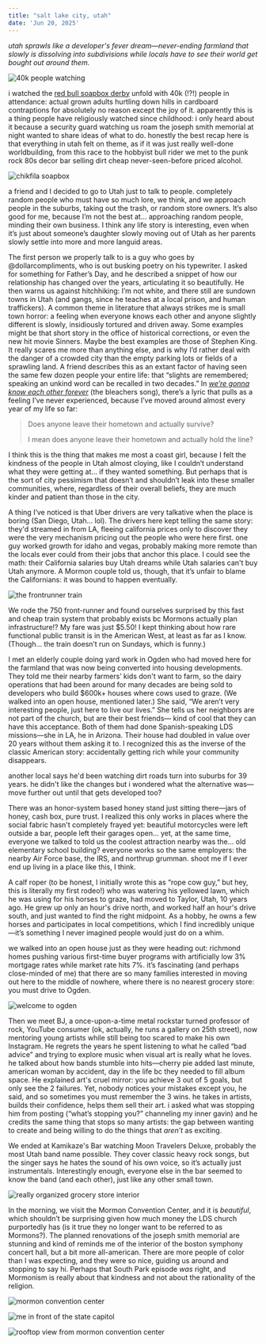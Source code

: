```yaml
---
title: "salt lake city, utah"
date: 'Jun 20, 2025'
---
```


*utah sprawls like a developer's fever dream—never-ending farmland that slowly is dissolving into subdivisions while locals have to see their world get bought out around them.*

![40k people watching](https://substackcdn.com/image/fetch/$s_!OXRa!,f_auto,q_auto:good,fl_progressive:steep/https%3A%2F%2Fsubstack-post-media.s3.amazonaws.com%2Fpublic%2Fimages%2Ffd3ac908-79d0-4703-a1ca-bf7c39066421_4416x3312.jpeg)

i watched the [red bull soapbox derby](https://www.redbull.com/us-en/event-series/red-bull-soapbox-race) unfold with 40k (!?!) people in attendance: actual grown adults hurtling down hills in cardboard contraptions for absolutely no reason except the joy of it. apparently this is a thing people have religiously watched since childhood: i only heard about it because a security guard watching us roam the joseph smith memorial at night wanted to share ideas of what to do. honestly the best recap here is that everything in utah felt on theme, as if it was just really well-done worldbuilding, from this race to the hobbyist bull rider we met to the punk rock 80s decor bar selling dirt cheap never-seen-before priced alcohol.

![chikfila soapbox](https://substackcdn.com/image/fetch/$s_!imdU!,w_1456,c_limit,f_webp,q_auto:good,fl_progressive:steep/https%3A%2F%2Fsubstack-post-media.s3.amazonaws.com%2Fpublic%2Fimages%2F65834810-2101-441e-b338-06f7ce0b260d_4416x3312.jpeg)

a friend and I decided to go to Utah just to talk to people. completely random people who must have so much lore, we think, and we approach people in the suburbs, taking out the trash, or random store owners. It’s also good for me, because I’m not the best at… approaching random people, minding their own business. I think any life story is interesting, even when it’s just about someone’s daughter slowly moving out of Utah as her parents slowly settle into more and more languid areas.

The first person we properly talk to is a guy who goes by @dollarcompliments, who is out busking poetry on his typewriter. I asked for something for Father’s Day, and he described a snippet of how our relationship has changed over the years, articulating it so beautifully. He then warns us against hitchhiking: I’m not white, and there still are sundown towns in Utah (and gangs, since he teaches at a local prison, and human traffickers). A common theme in literature that always strikes me is small town horror: a feeling when everyone knows each other and anyone slightly different is slowly, insidiously tortured and driven away. Some examples might be that short story in the office of historical corrections, or even the new hit movie Sinners. Maybe the best examples are those of Stephen King. It really scares me more than anything else, and is why I’d rather deal with the danger of a crowded city than the empty parking lots or fields of a sprawling land. A friend describes this as an extant factor of having seen the same few dozen people your entire life: that “slights are remembered; speaking an unkind word can be recalled in two decades.” In *[we’re gonna know each other forever](https://open.spotify.com/track/6TqBI6dlrON7PAmrSzcGf6?si=80c14c814b404c5f)* (the bleachers song), there’s a lyric that pulls as a feeling I’ve never experienced, because I’ve moved around almost every year of my life so far:

> Does anyone leave their hometown and actually survive?
> 
> I mean does anyone leave their hometown and actually hold the line?

I think this is the thing that makes me most a coast girl, because I felt the kindness of the people in Utah almost cloying, like I couldn’t understand what they were getting at… if they wanted something. But perhaps that is the sort of city pessimism that doesn’t and shouldn’t leak into these smaller communities, where, regardless of their overall beliefs, they are much kinder and patient than those in the city.

A thing I’ve noticed is that Uber drivers are very talkative when the place is boring (San Diego, Utah… lol). The drivers here kept telling the same story: they'd streamed in from LA, fleeing california prices only to discover they were the very mechanism pricing out the people who were here first. one guy worked growth for idaho and vegas, probably making more remote than the locals ever could from their jobs that anchor this place. I could see the math: their California salaries buy Utah dreams while Utah salaries can't buy Utah anymore. A Mormon couple told us, though, that it’s unfair to blame the Californians: it was bound to happen eventually.

![the frontrunner train](https://substackcdn.com/image/fetch/$s_!NGGv!,w_1456,c_limit,f_webp,q_auto:good,fl_progressive:steep/https%3A%2F%2Fsubstack-post-media.s3.amazonaws.com%2Fpublic%2Fimages%2Fc2a25c03-f5b1-4ac2-aa0a-ab578946f4a2_4416x3312.jpeg)

We rode the 750 front-runner and found ourselves surprised by this fast and cheap train system that probably exists bc Mormons actually plan infrastructure!? My fare was just $5.50! I kept thinking about how rare functional public transit is in the American West, at least as far as I know. (Though… the train doesn’t run on Sundays, which is funny.)

I met an elderly couple doing yard work in Ogden who had moved here for the farmland that was now being converted into housing developments. They told me their nearby farmers’ kids don't want to farm, so the dairy operations that had been around for many decades are being sold to developers who build $600k+ houses where cows used to graze. (We walked into an open house, mentioned later.) She said, “We aren’t very interesting people, just here to live our lives.” She tells us her neighbors are not part of the church, but are their best friends— kind of cool that they can have this acceptance. Both of them had done Spanish-speaking LDS missions—she in LA, he in Arizona. Their house had doubled in value over 20 years without them asking it to. I recognized this as the inverse of the classic American story: accidentally getting rich while your community disappears.

another local says he'd been watching dirt roads turn into suburbs for 39 years. he didn't like the changes but i wondered what the alternative was—move further out until that gets developed too?

There was an honor-system based honey stand just sitting there—jars of honey, cash box, pure trust. I realized this only works in places where the social fabric hasn't completely frayed yet: beautiful motorcycles were left outside a bar, people left their garages open… yet, at the same time, everyone we talked to told us the coolest attraction nearby was the… old elementary school building? everyone works so the same employers: the nearby Air Force base, the IRS, and northrup grumman. shoot me if I ever end up living in a place like this, I think.

A calf roper (to be honest, I initially wrote this as “rope cow guy,” but hey, this is literally my first rodeo!) who was watering his yellowed lawn, which he was using for his horses to graze, had moved to Taylor, Utah, 10 years ago. He grew up only an hour's drive north, and worked half an hour's drive south, and just wanted to find the right midpoint. As a hobby, he owns a few horses and participates in local competitions, which I find incredibly unique—it’s something I never imagined people would just do on a whim.

we walked into an open house just as they were heading out: richmond homes pushing various first-time buyer programs with artificially low 3% mortgage rates while market rate hits 7%. it’s fascinating (and perhaps close-minded of me) that there are so many families interested in moving out here to the middle of nowhere, where there is no nearest grocery store: you must drive to Ogden.

![welcome to ogden](https://substackcdn.com/image/fetch/$s_!IOVs!,w_1456,c_limit,f_webp,q_auto:good,fl_progressive:steep/https%3A%2F%2Fsubstack-post-media.s3.amazonaws.com%2Fpublic%2Fimages%2F6574ed98-8212-4af1-9f89-ebc7861ebdf1_4416x3312.jpeg) 

Then we meet BJ, a once-upon-a-time metal rockstar turned professor of rock, YouTube consumer (ok, actually, he runs a gallery on 25th street), now mentoring young artists while still being too scared to make his own Instagram. He regrets the years he spent listening to what he called “bad advice” and trying to explore music when visual art is really what he loves. he talked about how bands stumble into hits—cherry pie added last minute, american woman by accident, day in the life bc they needed to fill album space. He explained art's cruel mirror: you achieve 3 out of 5 goals, but only see the 2 failures. Yet, nobody notices your mistakes except you, he said, and so sometimes you must remember the 3 wins. he takes in artists, builds their confidence, helps them sell their art. i asked what was stopping him from posting (“what’s stopping you?” channeling my inner gavin) and he credits the same thing that stops so many artists: the gap between wanting to create and being willing to do the things that *aren’t* as exciting.

We ended at Kamikaze's Bar watching Moon Travelers Deluxe, probably the most Utah band name possible. They cover classic heavy rock songs, but the singer says he hates the sound of his own voice, so it’s actually just instrumentals. Interestingly enough, everyone else in the bar seemed to know the band (and each other), just like any other small town.

![really organized grocery store interior](https://substackcdn.com/image/fetch/$s_!Xvhx!,w_1456,c_limit,f_webp,q_auto:good,fl_progressive:steep/https%3A%2F%2Fsubstack-post-media.s3.amazonaws.com%2Fpublic%2Fimages%2F28e0494c-8229-4241-9abb-51e9dd03d1da_4416x3312.jpeg)

In the morning, we visit the Mormon Convention Center, and it is *beautiful*, which shouldn’t be surprising given how much money the LDS church purportedly has (is it true they no longer want to be referred to as Mormons?). The planned renovations of the joseph smith memorial are stunning and kind of reminds me of the interior of the boston symphony concert hall, but a bit more all-american. There are more people of color than I was expecting, and they were so nice, guiding us around and stopping to say hi. Perhaps that South Park episode *was* right, and Mormonism is really about that kindness and not about the rationality of the religion.


![mormon convention center](https://substackcdn.com/image/fetch/$s_!qQU-!,w_1456,c_limit,f_webp,q_auto:good,fl_progressive:steep/https%3A%2F%2Fsubstack-post-media.s3.amazonaws.com%2Fpublic%2Fimages%2F5b795212-72fa-49eb-8535-0fe2221f667e_4416x3312.jpeg)

![me in front of the state capitol](https://substackcdn.com/image/fetch/$s_!HwN2!,w_1456,c_limit,f_webp,q_auto:good,fl_progressive:steep/https%3A%2F%2Fsubstack-post-media.s3.amazonaws.com%2Fpublic%2Fimages%2F21733c6e-681f-46c6-9961-863457d5bebe_4416x3312.jpeg)

![rooftop view from mormon convention center](https://substackcdn.com/image/fetch/$s_!ynWX!,w_1456,c_limit,f_webp,q_auto:good,fl_progressive:steep/https%3A%2F%2Fsubstack-post-media.s3.amazonaws.com%2Fpublic%2Fimages%2F009fc2f1-b014-44a7-97ef-319049fe8b6c_4416x3312.jpeg) 



